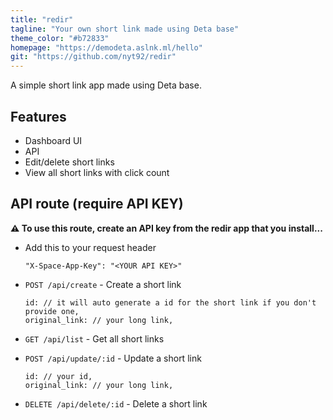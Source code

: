 ```yaml
---
title: "redir"
tagline: "Your own short link made using Deta base"
theme_color: "#b72833"
homepage: "https://demodeta.aslnk.ml/hello"
git: "https://github.com/nyt92/redir"
---
```


A simple short link app made using Deta base.

## Features

- Dashboard UI
- API
- Edit/delete short links
- View all short links with click count

## API route (require API KEY)

**⚠ To use this route, create an API key from the redir app that you install...**

- Add this to your request header

  ```header
  "X-Space-App-Key": "<YOUR API KEY>"
  ```

- `POST /api/create` - Create a short link

  ```body
  id: // it will auto generate a id for the short link if you don't provide one,
  original_link: // your long link,
  ```

- `GET /api/list` - Get all short links
- `POST /api/update/:id` - Update a short link

  ```body
  id: // your id,
  original_link: // your long link,
  ```

- `DELETE /api/delete/:id` - Delete a short link
